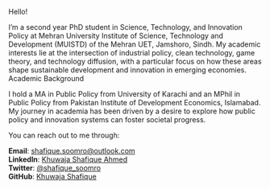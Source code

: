 Hello!

I’m a second year PhD student in Science, Technology, and Innovation Policy at Mehran University Institute of Science, Technology and Development (MUISTD) of the Mehran UET, Jamshoro, Sindh. My academic interests lie at the intersection of industrial policy, clean technology, game theory, and technology diffusion, with a particular focus on how these areas shape sustainable development and innovation in emerging economies.
Academic Background

I hold a MA in Public Policy from University of Karachi and an MPhil in Public Policy from Pakistan Institute of Development Economics, Islamabad. My journey in academia has been driven by a desire to explore how public policy and innovation systems can foster societal progress. 
    
You can reach out to me through:

**Email**: [shafique.soomro@outlook.com](mailto:shafique.soomro@outlook.com)  
**LinkedIn**: [Khuwaja Shafique Ahmed](https://www.linkedin.com/in/khuwajashafique)  
**Twitter**: [@shafique_soomro](https://twitter.com/shafique_soomro)  
**GitHub**: [Khuwaja Shafique](https://github.com/khuwajashafique)
